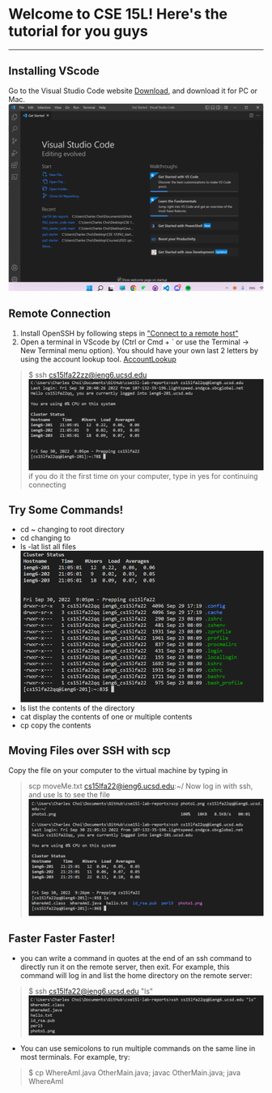 # Welcome to CSE 15L! Here's the tutorial for you guys
---
## Installing VScode
Go to the Visual Studio Code website [Download](https://code.visualstudio.com/), and download it for PC or Mac.
![Image](VScodeImage.png)

## Remote Connection
1. Install OpenSSH by following steps in ["Connect to a remote host"](https://code.visualstudio.com/docs/remote/ssh#_connect-to-a-remote-host)
2. Open a terminal in VScode by (Ctrl or Cmd + ` or use the Terminal -> New Terminal menu option). You should have your own last 2 letters by using the account lookup tool. [AccountLookup](https://sdacs.ucsd.edu/~icc/index.php)
>$ ssh cs15lfa22zz@ieng6.ucsd.edu
![Image](remoteConnect1.png)
>if you do it the first time on your computer, type in yes for continuing connecting

## Try Some Commands!
* cd ~
changing to root directory
* cd
changing to 
* ls -lat
list all files
![Image](tryCommands.png)
* ls <directory>
list the contents of the directory
* cat
display the contents of one or multiple contents
* cp
copy the contents

## Moving Files over SSH with scp
Copy the file on your computer to the virtual machine by typing in
> scp moveMe.txt cs15lfa22@ieng6.ucsd.edu:~/
Now log in with ssh, and use ls to see the file
![Image](ssh.png)

## Faster Faster Faster!
* you can write a command in quotes at the end of an ssh command to directly run it on the remote server, then exit. For example, this command will log in and list the home directory on the remote server:
> $ ssh cs15lfa22@ieng6.ucsd.edu "ls"
![Image](faster1.png)
* You can use semicolons to run multiple commands on the same line in most terminals. For example, try:
> $ cp WhereAmI.java OtherMain.java; javac OtherMain.java; java WhereAmI